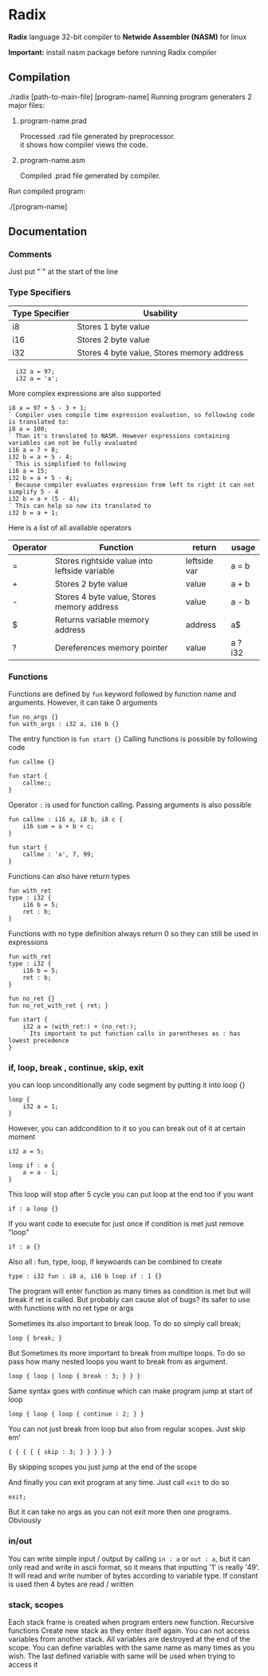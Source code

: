 
# Radix  
  
**Radix** language 32-bit compiler to **Netwide Assembler (NASM)** for linux  
  
**Important:** install nasm package before running Radix compiler  
  
  
## Compilation  
  
 ./radix [path-to-main-file] [program-name]  Running program generaters 2 major files:  
  
1. program-name.prad  
  
    Processed .rad file generated by preprocessor.  
    it shows how compiler views the code.  
  
2. program-name.asm  
  
    Compiled .prad file generated by compiler.  
      
Run compiled program:  
  
 ./[program-name]

## Documentation 

### Comments

Just put "`" at the start of the line
  
### Type Specifiers  
  
| Type Specifier                | Usability                                                      |  
|-------------------------------|----------------------------------------------------------------|  
| i8                            | Stores 1 byte value                                            |  
| i16                           | Stores 2 byte value                                            |  
| i32                           | Stores 4 byte value, Stores memory address                     |  
  
	  i32 a = 97;
	  i32 a = 'a';
  
More complex expressions are also supported

	i8 a = 97 + 5 - 3 + 1;
	` Compiler uses compile time expression evaluation, so following code is translated to:
	i8 a = 100;
	` Than it's translated to NASM. However expressions containing variables can not be fully evaluated
	i16 a = 7 + 8;
	i32 b = a + 5 - 4;
	` This is simplified to following
	i16 a = 15;
	i32 b = a + 5 - 4;
	` Because compiler evaluates expression from left to right it can not simplify 5 - 4
	i32 b = a + (5 - 4);
	` This can help so now its translated to
	i32 b = a + 1;

Here is a list of all available operators

| Operator   | Function                                         | return          | usage     |
|------------|--------------------------------------------------|-----------------|-----------|
| =          | Stores rightside value into leftside variable    | leftside var    | a = b     |
| +          | Stores 2 byte value                              | value           | a + b     |
| -          | Stores 4 byte value, Stores memory address       | value           | a - b     |
| $          | Returns variable memory address                  | address         | a$        |
| ?          | Dereferences memory pointer                      | value           | a ? i32   |
  
### Functions

Functions are defined by `fun` keyword followed by function name and arguments. However, it can take 0 arguments

	fun no_args {}
	fun with_args : i32 a, i16 b {}

The entry function is `fun start {}`
Calling functions is possible by following code

	fun callme {}
	
	fun start {
		callme:;
	}

Operator `:` is used for function calling. Passing arguments is also possible

	fun callme : i16 a, i8 b, i8 c {
		i16 sum = a + b + c;
	}
	
	fun start {
		callme : 'a', 7, 99;
	}

Functions can also have return types

	fun with_ret
	type : i32 {
		i16 b = 5;
		ret : b;
	}

Functions with no type definition always return 0 so they can still  be used in expressions

	fun with_ret
	type : i32 {
		i16 b = 5;
		ret : b;
	}
	
	fun no_ret {}
	fun no_ret_with_ret { ret; }

	fun start {
		i32 a = (with_ret:) + (no_ret:);
		` Its important to put function calls in parentheses as : has lowest precedence
	}

### if, loop, break , continue, skip, exit

you can loop unconditionally any code segment by putting it into loop {}

	loop {
		i32 a = 1;
	}

However, you can addcondition to it so you can break out of it at certain moment
	
	i32 a = 5;
	
	loop if : a {
		a = a - 1;
	}

This loop will stop after 5 cycle
you can put loop at the end too if you want

	if : a loop {}

If you want code to execute for just once if condition is met just remove "loop"

	if : a {}

Also all : fun, type, loop, if keywoards can be combined to create

	type : i32 fun : i8 a, i16 b loop if : 1 {}

The program will enter function as many times as condition is met but will break if ret is called. But probably can cause alot of bugs? its safer to use with functions with no ret type or args

Sometimes its also important to break loop. To do so simply call break;

	loop { break; }

But Sometimes its more important to break from multipe loops. To do so pass how many nested loops you want to break from as argument.

	loop { loop { loop { break : 3; } } }

Same syntax goes with continue which can make program jump at start of loop

	loop { loop { loop { continue : 2; } }

You can not just break from loop but also from regular scopes. Just skip em'

	{ { { { { skip : 3; } } } } }

By skipping scopes you just jump at the end of the scope

And finally you can exit program at any time. Just call `exit` to do so

	exit;

But it can take no args as you can not exit more then one programs. Obviously

### in/out

You can write simple input / output by calling `in : a` or `out : a`, but it can only read and write in ascii format, so it means that inputting '1' is really '49'. It will read and write number of bytes according to variable type. If constant is used then 4 bytes are read / written

### stack, scopes

Each stack frame is created when program enters new function. Recursive functions Create new stack as they enter itself again. You can not access variables from another stack. All variables are destroyed at the end of the scope. You can define variables with the same name as many times as you wish. The last defined variable with same will be used when trying to access it